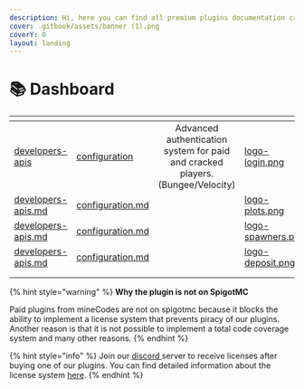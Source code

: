 ```yaml
---
description: Hi, here you can find all premium plugins documentation created by mineCodes.
cover: .gitbook/assets/banner (1).png
coverY: 0
layout: landing
---
```


# 📚 Dashboard

<table data-view="cards"><thead><tr><th data-type="content-ref"></th><th data-type="content-ref"></th><th data-hidden align="center"></th><th data-hidden data-card-cover data-type="files"></th><th data-hidden data-card-target data-type="content-ref"></th></tr></thead><tbody><tr><td><a href="minelogin/developers-apis/">developers-apis</a></td><td><a href="minelogin/configuration/">configuration</a></td><td align="center">Advanced authentication system for paid and cracked players. (Bungee/Velocity)</td><td><a href=".gitbook/assets/logo-login.png">logo-login.png</a></td><td><a href="broken-reference">Broken link</a></td></tr><tr><td><a href="mineplots/developers-apis.md">developers-apis.md</a></td><td><a href="mineplots/configuration.md">configuration.md</a></td><td align="center"></td><td><a href=".gitbook/assets/logo-plots.png">logo-plots.png</a></td><td><a href="broken-reference">Broken link</a></td></tr><tr><td><a href="minespawners/developers-apis.md">developers-apis.md</a></td><td><a href="minespawners/configuration.md">configuration.md</a></td><td align="center"></td><td><a href=".gitbook/assets/logo-spawners.png">logo-spawners.png</a></td><td><a href="broken-reference">Broken link</a></td></tr><tr><td><a href="minedeposit/developers-apis.md">developers-apis.md</a></td><td><a href="minedeposit/configuration.md">configuration.md</a></td><td align="center"></td><td><a href=".gitbook/assets/logo-deposit.png">logo-deposit.png</a></td><td><a href="broken-reference">Broken link</a></td></tr><tr><td></td><td></td><td align="center"></td><td></td><td></td></tr><tr><td></td><td></td><td align="center"></td><td></td><td></td></tr></tbody></table>

{% hint style="warning" %}
&#x20;**Why the plugin is not on SpigotMC**

&#x20;Paid plugins from mineCodes are not on spigotmc because it blocks the ability to implement a license system that prevents piracy of our plugins. Another reason is that it is not possible to implement a total code coverage system and many other reasons.
{% endhint %}

{% hint style="info" %}
Join our [discord ](https://discord.gg/37NXPX7tdc)server to receive licenses after buying one of our plugins. You can find detailed information about the license system [here](minelogin/configuration/license-key.md).
{% endhint %}
